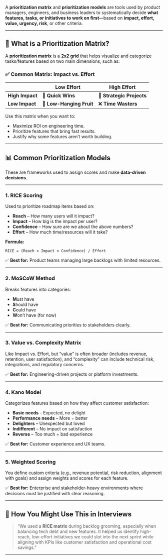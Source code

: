 A **prioritization matrix** and **prioritization models** are tools used by product managers, engineers, and business leaders to systematically decide **what features, tasks, or initiatives to work on first**—based on **impact, effort, value, urgency, risk**, or other criteria.

---

## 🔳 **What is a Prioritization Matrix?**

A **prioritization matrix** is a **2x2 grid** that helps visualize and categorize tasks/features based on two main dimensions, such as:

### ✅ Common Matrix: **Impact vs. Effort**

|                 | **Low Effort**           | **High Effort**           |
| --------------- | ------------------------ | ------------------------- |
| **High Impact** | 💎 **Quick Wins**        | 🚀 **Strategic Projects** |
| **Low Impact**  | 🧹 **Low-Hanging Fruit** | ❌ **Time Wasters**        |

Use this matrix when you want to:

* Maximize ROI on engineering time.
* Prioritize features that bring fast results.
* Justify why some features aren’t worth building.

---

## 📊 **Common Prioritization Models**

These are frameworks used to assign scores and make **data-driven decisions**.

---

### 1. **RICE Scoring**

Used to prioritize roadmap items based on:

* **Reach** – How many users will it impact?
* **Impact** – How big is the impact per user?
* **Confidence** – How sure are we about the above numbers?
* **Effort** – How much time/resources will it take?

**Formula:**

```
RICE = (Reach × Impact × Confidence) / Effort
```

✅ **Best for:** Product teams managing large backlogs with limited resources.

---

### 2. **MoSCoW Method**

Breaks features into categories:

* **M**ust have
* **S**hould have
* **C**ould have
* **W**on’t have (for now)

✅ **Best for:** Communicating priorities to stakeholders clearly.

---

### 3. **Value vs. Complexity Matrix**

Like Impact vs. Effort, but “value” is often broader (includes revenue, retention, user satisfaction), and “complexity” can include technical risk, integrations, and regulatory concerns.

✅ **Best for:** Engineering-driven projects or platform investments.

---

### 4. **Kano Model**

Categorizes features based on how they affect customer satisfaction:

* **Basic needs** – Expected, no delight
* **Performance needs** – More = better
* **Delighters** – Unexpected but loved
* **Indifferent** – No impact on satisfaction
* **Reverse** – Too much = bad experience

✅ **Best for:** Customer experience and UX teams.

---

### 5. **Weighted Scoring**

You define custom criteria (e.g., revenue potential, risk reduction, alignment with goals) and assign weights and scores for each feature.

✅ **Best for:** Enterprise and stakeholder-heavy environments where decisions must be justified with clear reasoning.

---

## 🧠 How You Might Use This in Interviews

> “We used a **RICE matrix** during backlog grooming, especially when balancing tech debt and new features. It helped us identify high-reach, low-effort initiatives we could slot into the next sprint while aligning with KPIs like customer satisfaction and operational cost savings.”

---


